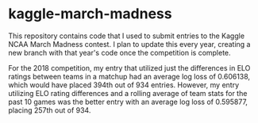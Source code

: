 # kaggle-march-madness
This repository contains code that I used to submit entries to the Kaggle NCAA March Madness contest. I plan to update this every year, creating a new branch with that year's code once the competition is complete.

For the 2018 competition, my entry that utilized just the differences in ELO ratings between teams in a matchup had an average log loss of 0.606138, which would have placed 394th out of 934 entries. However, my entry utilizing ELO rating differences and a rolling average of team stats for the past 10 games was the better entry with an average log loss of 0.595877, placing 257th out of 934.
